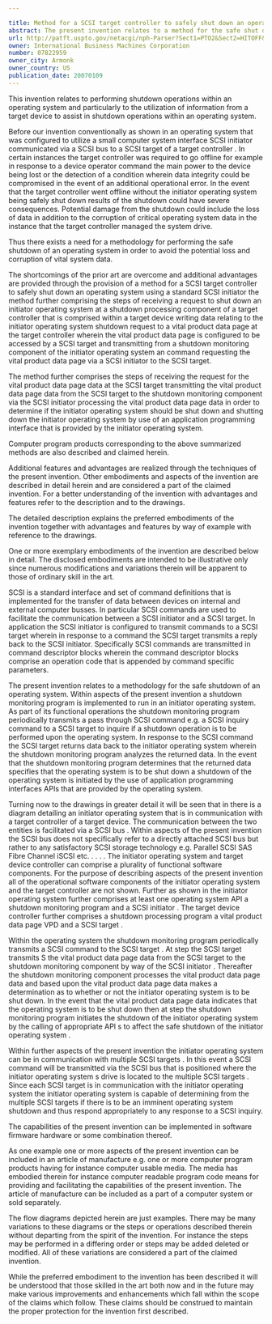 ```yaml
---

title: Method for a SCSI target controller to safely shut down an operating system by the use of a standard SCSI initiator command
abstract: The present invention relates to a method for the safe shut down of an operating system. The invention utilizes a shutdown-monitoring program that is running in an initiator operating system to periodically transmit and pass-through SCSI command to a SCSI target to determine if a shutdown operations is to be performed upon the operating system. In response to the SCSI command the SCSI target returns data back to the initiator operating system, wherein the shutdown-monitoring program analyzes the data. In the event that the shutdown-monitoring program determines that the operating system is to be shut down, then an operating system shutdown is initiated using at least one appropriate API that is provided by the operating system.
url: http://patft.uspto.gov/netacgi/nph-Parser?Sect1=PTO2&Sect2=HITOFF&p=1&u=%2Fnetahtml%2FPTO%2Fsearch-adv.htm&r=1&f=G&l=50&d=PALL&S1=07822959&OS=07822959&RS=07822959
owner: International Business Machines Corporation
number: 07822959
owner_city: Armonk
owner_country: US
publication_date: 20070109
---
```

This invention relates to performing shutdown operations within an operating system and particularly to the utilization of information from a target device to assist in shutdown operations within an operating system.

Before our invention conventionally as shown in an operating system that was configured to utilize a small computer system interface SCSI initiator communicated via a SCSI bus to a SCSI target of a target controller . In certain instances the target controller was required to go offline for example in response to a device operator command the main power to the device being lost or the detection of a condition wherein data integrity could be compromised in the event of an additional operational error. In the event that the target controller went offline without the initiator operating system being safely shut down results of the shutdown could have severe consequences. Potential damage from the shutdown could include the loss of data in addition to the corruption of critical operating system data in the instance that the target controller managed the system drive.

Thus there exists a need for a methodology for performing the safe shutdown of an operating system in order to avoid the potential loss and corruption of vital system data.

The shortcomings of the prior art are overcome and additional advantages are provided through the provision of a method for a SCSI target controller to safely shut down an operating system using a standard SCSI initiator the method further comprising the steps of receiving a request to shut down an initiator operating system at a shutdown processing component of a target controller that is comprised within a target device writing data relating to the initiator operating system shutdown request to a vital product data page at the target controller wherein the vital product data page is configured to be accessed by a SCSI target and transmitting from a shutdown monitoring component of the initiator operating system an command requesting the vital product data page via a SCSI initiator to the SCSI target.

The method further comprises the steps of receiving the request for the vital product data page data at the SCSI target transmitting the vital product data page data from the SCSI target to the shutdown monitoring component via the SCSI initiator processing the vital product data page data in order to determine if the initiator operating system should be shut down and shutting down the initiator operating system by use of an application programming interface that is provided by the initiator operating system.

Computer program products corresponding to the above summarized methods are also described and claimed herein.

Additional features and advantages are realized through the techniques of the present invention. Other embodiments and aspects of the invention are described in detail herein and are considered a part of the claimed invention. For a better understanding of the invention with advantages and features refer to the description and to the drawings.

The detailed description explains the preferred embodiments of the invention together with advantages and features by way of example with reference to the drawings.

One or more exemplary embodiments of the invention are described below in detail. The disclosed embodiments are intended to be illustrative only since numerous modifications and variations therein will be apparent to those of ordinary skill in the art.

SCSI is a standard interface and set of command definitions that is implemented for the transfer of data between devices on internal and external computer busses. In particular SCSI commands are used to facilitate the communication between a SCSI initiator and a SCSI target. In application the SCSI initiator is configured to transmit commands to a SCSI target wherein in response to a command the SCSI target transmits a reply back to the SCSI initiator. Specifically SCSI commands are transmitted in command descriptor blocks wherein the command descriptor blocks comprise an operation code that is appended by command specific parameters.

The present invention relates to a methodology for the safe shutdown of an operating system. Within aspects of the present invention a shutdown monitoring program is implemented to run in an initiator operating system. As part of its functional operations the shutdown monitoring program periodically transmits a pass through SCSI command e.g. a SCSI inquiry command to a SCSI target to inquire if a shutdown operation is to be performed upon the operating system. In response to the SCSI command the SCSI target returns data back to the initiator operating system wherein the shutdown monitoring program analyzes the returned data. In the event that the shutdown monitoring program determines that the returned data specifies that the operating system is to be shut down a shutdown of the operating system is initiated by the use of application programming interfaces APIs that are provided by the operating system.

Turning now to the drawings in greater detail it will be seen that in there is a diagram detailing an initiator operating system that is in communication with a target controller of a target device. The communication between the two entities is facilitated via a SCSI bus . Within aspects of the present invention the SCSI bus does not specifically refer to a directly attached SCSI bus but rather to any satisfactory SCSI storage technology e.g. Parallel SCSI SAS Fibre Channel iSCSI etc. . . . . The initiator operating system and target device controller can comprise a plurality of functional software components. For the purpose of describing aspects of the present invention all of the operational software components of the initiator operating system and the target controller are not shown. Further as shown in the initiator operating system further comprises at least one operating system API a shutdown monitoring program and a SCSI initiator . The target device controller further comprises a shutdown processing program a vital product data page VPD and a SCSI target .

Within the operating system the shutdown monitoring program periodically transmits a SCSI command to the SCSI target . At step the SCSI target transmits S the vital product data page data from the SCSI target to the shutdown monitoring component by way of the SCSI initiator . Thereafter the shutdown monitoring component processes the vital product data page data and based upon the vital product data page data makes a determination as to whether or not the initiator operating system is to be shut down. In the event that the vital product data page data indicates that the operating system is to be shut down then at step the shutdown monitoring program initiates the shutdown of the initiator operating system by the calling of appropriate API s to affect the safe shutdown of the initiator operating system .

Within further aspects of the present invention the initiator operating system can be in communication with multiple SCSI targets . In this event a SCSI command will be transmitted via the SCSI bus that is positioned where the initiator operating system s drive is located to the multiple SCSI targets . Since each SCSI target is in communication with the initiator operating system the initiator operating system is capable of determining from the multiple SCSI targets if there is to be an imminent operating system shutdown and thus respond appropriately to any response to a SCSI inquiry.

The capabilities of the present invention can be implemented in software firmware hardware or some combination thereof.

As one example one or more aspects of the present invention can be included in an article of manufacture e.g. one or more computer program products having for instance computer usable media. The media has embodied therein for instance computer readable program code means for providing and facilitating the capabilities of the present invention. The article of manufacture can be included as a part of a computer system or sold separately.

The flow diagrams depicted herein are just examples. There may be many variations to these diagrams or the steps or operations described therein without departing from the spirit of the invention. For instance the steps may be performed in a differing order or steps may be added deleted or modified. All of these variations are considered a part of the claimed invention.

While the preferred embodiment to the invention has been described it will be understood that those skilled in the art both now and in the future may make various improvements and enhancements which fall within the scope of the claims which follow. These claims should be construed to maintain the proper protection for the invention first described.

